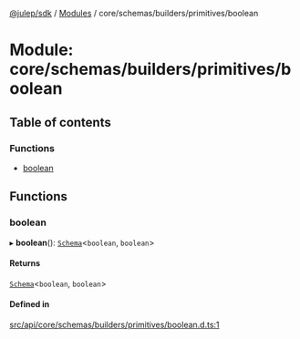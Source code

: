 [@julep/sdk](../README.md) / [Modules](../modules.md) / core/schemas/builders/primitives/boolean

# Module: core/schemas/builders/primitives/boolean

## Table of contents

### Functions

- [boolean](core_schemas_builders_primitives_boolean.md#boolean)

## Functions

### boolean

▸ **boolean**(): [`Schema`](core_schemas_Schema.md#schema)\<`boolean`, `boolean`\>

#### Returns

[`Schema`](core_schemas_Schema.md#schema)\<`boolean`, `boolean`\>

#### Defined in

[src/api/core/schemas/builders/primitives/boolean.d.ts:1](https://github.com/julep-ai/samantha-monorepo/blob/9aefd53/sdks/js/src/api/core/schemas/builders/primitives/boolean.d.ts#L1)
